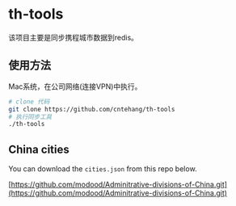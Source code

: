 # th-tools

该项目主要是同步携程城市数据到redis。

## 使用方法

Mac系统，在公司网络(连接VPN)中执行。

```bash
# clone 代码
git clone https://github.com/cntehang/th-tools
# 执行同步工具
./th-tools
```

##  China cities

You can download the `cities.json` from this repo below.

[https://github.com/modood/Adminitrative-divisions-of-China.git](https://github.com/modood/Adminitrative-divisions-of-China.git)
